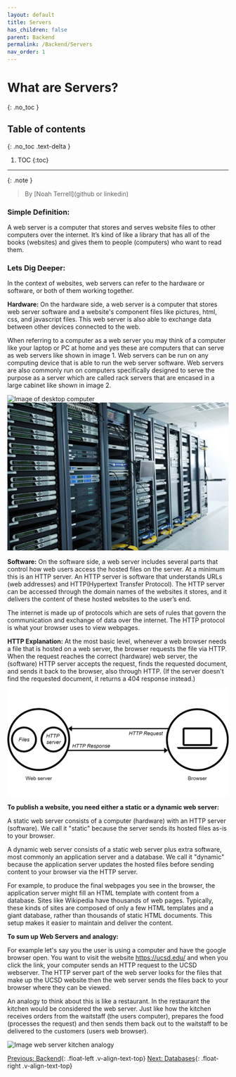 ```yaml
---
layout: default
title: Servers
has_children: false
parent: Backend
permalink: /Backend/Servers
nav_order: 1
---
```


# What are Servers?

{: .no_toc }

## Table of contents
{: .no_toc .text-delta }

1. TOC
{:toc}

---

{: .note }
> By [Noah Terrell](github or linkedin)

### Simple Definition:
A web server is a computer that stores and serves website files to other computers over the internet. It’s kind of like a library that has all of the books (websites) and gives them to people (computers) who want to read them.


### Lets Dig Deeper: 
In the context of websites, web servers can refer to the hardware or software, or both of them working together. 

**Hardware:**
On the hardware side, a web server is a computer that stores web server software and a website's component files like pictures, html, css, and javascript files. This web server is also able to exchange data between other devices connected to the web. 

When referring to a computer as a web server you may think of a computer like your laptop or PC at home and yes these are computers that can serve as web servers like shown in image 1. Web servers can be run on any computing device that is able to run the web server software. Web servers are also commonly run on computers specifically designed to serve the purpose as a server which are called rack servers that are encased in a large cabinet like shown in image 2.

![Image of desktop computer](desktop-Image.jpg) 	![Image of server rack](source/assets/images/server-rack-image.png)

**Software:**
On the software side, a web server includes several parts that control how web users access the hosted files on the server. At a minimum this is an HTTP server. An HTTP server is software that understands URLs (web addresses) and HTTP(Hypertext Transfer Protocol). The HTTP server can be accessed through the domain names of the websites it stores, and it delivers the content of these hosted websites to the user’s end. 

The internet is made up of protocols which are sets of rules that govern the communication and exchange of data over the internet. The HTTP protocol is what your browser uses to view webpages. 

**HTTP Explanation:**
At the most basic level, whenever a web browser needs a file that is hosted on a web server, the browser requests the file via HTTP. When the request reaches the correct (hardware) web server, the (software) HTTP server accepts the request, finds the requested document, and sends it back to the browser, also through HTTP. (If the server doesn't find the requested document, it returns a 404 response instead.)

![Image of HTTP request](source/assets/images/HTTP-request-image.png)

**To publish a website, you need either a static or a dynamic web server:**

A static web server consists of a computer (hardware) with an HTTP server (software). We call it "static" because the server sends its hosted files as-is to your browser.
 
A dynamic web server consists of a static web server plus extra software, most commonly an application server and a database. We call it "dynamic" because the application server updates the hosted files before sending content to your browser via the HTTP server.

For example, to produce the final webpages you see in the browser, the application server might fill an HTML template with content from a database. Sites like Wikipedia have thousands of web pages. Typically, these kinds of sites are composed of only a few HTML templates and a giant database, rather than thousands of static HTML documents. This setup makes it easier to maintain and deliver the content.

**To sum up Web Servers and analogy:**

For example let's say you the user is using a computer and have the google browser open. You want to visit the website https://ucsd.edu/  and when you click the link, your computer sends an HTTP request to the UCSD webserver. The HTTP server part of the web server looks for the files that make up the UCSD website then the web server sends the files back to your browser where they can be viewed.  

An analogy to think about this is like a restaurant. In the restaurant the kitchen would be considered the web server. Just like how the kitchen receives orders from the waitstaff (the users computer), prepares the food (processes the request) and then sends them back out to the waitstaff to be delivered to the customers (users web browser).

![Image web server kitchen analogy](source/assets/images/web-server-kitchen-image.png)




[Previous: Backend](../Backend){: .float-left .v-align-text-top}
[Next: Databases](Databases){: .float-right .v-align-text-top}
